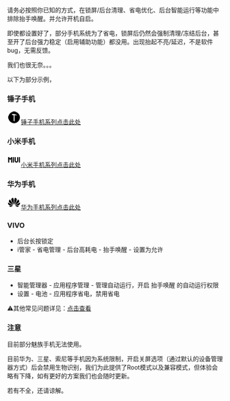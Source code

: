 请务必按照你已知的方式，在锁屏/后台清理、省电优化、后台智能运行等功能中排除抬手唤醒。并允许开机自启。

即使都设置好了，部分手机系统为了省电，锁屏后仍然会强制清理/冻结后台，甚至开了后台强力稳定（启用辅助功能）都没用。出现抬起不亮/延迟，不是软件bug，无需反馈。

我们也很无奈。。。

以下为部分示例，

### 锤子手机
![Smartisan](https://github.com/kongzue/Res/raw/master/app/src/main/res/mipmap-xxxhdpi/ic_smartisan.png)[锤子手机系列点击此处](https://kongzue.github.io/Wakeup/smartisanSetting)

### 小米手机
![MIUI](https://github.com/kongzue/Res/raw/master/app/src/main/res/mipmap-xxxhdpi/ic_miui.png)[小米手机系列点击此处](https://kongzue.github.io/Wakeup/miuiSetting)

### 华为手机
![Huawei](https://github.com/kongzue/Res/raw/master/app/src/main/res/mipmap-xxxhdpi/ic_huawei.png)[华为手机系列点击此处](https://kongzue.github.io/Wakeup/huaweiSetting)

### VIVO
- 后台长按锁定
- i管家 - 省电管理 - 后台高耗电 - 抬手唤醒 - 设置为允许

### 三星
- 智能管理器 - 应用程序管理 - 管理自动运行，开启 抬手唤醒 的自动运行权限
- 设置 - 电池 - 应用程序省电，禁用省电

⚠️其他常见问题详见：[点击查看](https://kongzue.github.io/Wakeup/q&a)

### 注意
目前部分魅族手机无法使用。

目前华为、三星、索尼等手机因为系统限制，开启关屏选项（通过默认的设备管理器方式）后会禁用生物识别，我们为此提供了Root模式以及兼容模式，但体验会略有下降，如有更好的方案我们也会随时更新。


若有不全，还请谅解。
